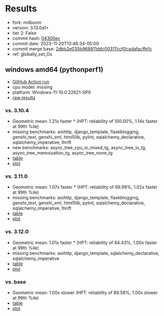 # Results

- fork: mdboom
- version: 3.13.0a1+
- tier 2: False
- commit hash: [04300ec](https://github.com/mdboom/cpython/commit/04300ec)
- commit date: 2023-11-20T13:48:34-05:00
- commit merge base: [2dbb2e035b968811ddc00317ccf0cadafacffe1c](https://github.com/mdboom/cpython/commit/2dbb2e035b968811ddc00317ccf0cadafacffe1c)
- ref: globally_set_Os

## windows amd64 (pythonperf1)

- [GitHub Action run](https://github.com/faster-cpython/benchmarking/actions/runs/6934511690)
- cpu model: missing
- platform: Windows-11-10.0.22621-SP0
- [raw results](bm-20231120-pythonperf1-amd64-mdboom-globally_set_Os-3.13.0a1%2B-04300ec.json)

### vs. 3.10.4

- Geometric mean: 1.21x faster \* (HPT: reliability of 100.00%, 1.14x faster at 99th %ile)
- missing benchmarks: aiohttp, django_template, flaskblogging, genshi_text, genshi_xml, html5lib, pylint, sqlalchemy_declarative, sqlalchemy_imperative, thrift
- new benchmarks: async_tree_cpu_io_mixed_tg, async_tree_io_tg, async_tree_memoization_tg, async_tree_none_tg
- [table](bm-20231120-pythonperf1-amd64-mdboom-globally_set_Os-3.13.0a1%2B-04300ec-vs-3.10.4.md)
- [plot](bm-20231120-pythonperf1-amd64-mdboom-globally_set_Os-3.13.0a1%2B-04300ec-vs-3.10.4.png)

### vs. 3.11.0

- Geometric mean: 1.07x faster \* (HPT: reliability of 99.99%, 1.02x faster at 99th %ile)
- missing benchmarks: aiohttp, django_template, flaskblogging, genshi_text, genshi_xml, html5lib, pylint, sqlalchemy_declarative, sqlalchemy_imperative, thrift
- [table](bm-20231120-pythonperf1-amd64-mdboom-globally_set_Os-3.13.0a1%2B-04300ec-vs-3.11.0.md)
- [plot](bm-20231120-pythonperf1-amd64-mdboom-globally_set_Os-3.13.0a1%2B-04300ec-vs-3.11.0.png)

### vs. 3.12.0

- Geometric mean: 1.01x faster \* (HPT: reliability of 84.43%, 1.00x faster at 99th %ile)
- missing benchmarks: aiohttp, django_template, sqlalchemy_declarative, sqlalchemy_imperative
- [table](bm-20231120-pythonperf1-amd64-mdboom-globally_set_Os-3.13.0a1%2B-04300ec-vs-3.12.0.md)
- [plot](bm-20231120-pythonperf1-amd64-mdboom-globally_set_Os-3.13.0a1%2B-04300ec-vs-3.12.0.png)

### vs. base

- Geometric mean: 1.00x slower (HPT: reliability of 89.58%, 1.00x slower at 99th %ile)
- [table](bm-20231120-pythonperf1-amd64-mdboom-globally_set_Os-3.13.0a1%2B-04300ec-vs-base.md)
- [plot](bm-20231120-pythonperf1-amd64-mdboom-globally_set_Os-3.13.0a1%2B-04300ec-vs-base.png)

